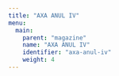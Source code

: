 ```yaml
---
title: "AXA ANUL IV"
menu:
  main:
    parent: "magazine"
    name: "AXA ANUL IV"
    identifier: "axa-anul-iv"
    weight: 4
---
```

